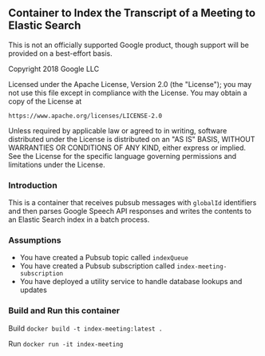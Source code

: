 ## Container to Index the Transcript of a Meeting to Elastic Search

This is not an officially supported Google product, though support will be provided on a best-effort basis.

Copyright 2018 Google LLC

Licensed under the Apache License, Version 2.0 (the "License");
you may not use this file except in compliance with the License.
You may obtain a copy of the License at

    https://www.apache.org/licenses/LICENSE-2.0

Unless required by applicable law or agreed to in writing, software
distributed under the License is distributed on an "AS IS" BASIS,
WITHOUT WARRANTIES OR CONDITIONS OF ANY KIND, either express or implied.
See the License for the specific language governing permissions and
limitations under the License.

### Introduction

This is a container that receives pubsub messages with `globalId` identifiers and then
parses Google Speech API responses and writes the contents to an Elastic Search index
in a batch process.

### Assumptions

* You have created a Pubsub topic called `indexQueue`
* You have created a Pubsub subscription called `index-meeting-subscription`
* You have deployed a utility service to handle database lookups and updates

### Build and Run this container

Build
`docker build -t index-meeting:latest .`

Run
`docker run -it index-meeting`